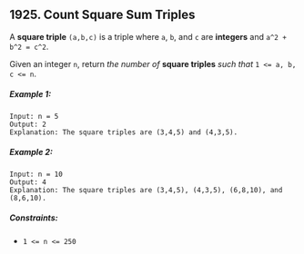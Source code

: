 ## 1925. Count Square Sum Triples

A **square triple** ```(a,b,c)``` is a triple where ```a```, ```b```, and ```c``` are **integers** and ```a^2 + b^2 = c^2```.

Given an integer ```n```, return *the number of* **square triples** *such that* ```1 <= a, b, c <= n```.

##### Example 1:
```
Input: n = 5
Output: 2
Explanation: The square triples are (3,4,5) and (4,3,5).
```
##### Example 2:
```
Input: n = 10
Output: 4
Explanation: The square triples are (3,4,5), (4,3,5), (6,8,10), and (8,6,10).
```

##### Constraints:

* ```1 <= n <= 250```